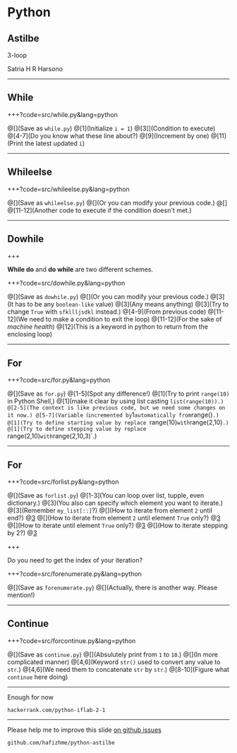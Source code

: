 # Python

## Astilbe

3-loop

Satria H R Harsono

---

## While

+++?code=src/while.py&lang=python

@[](Save as `while.py`)
@[1](Initialize `i = 1`)
@[3]](Condition to execute)
@[4-7](Do you know what these line about?)
@[9](Increment by one)
@[11](Print the latest updated `i`)

---

## Whileelse

+++?code=src/whileelse.py&lang=python

@[](Save as `whileelse.py`)
@[](Or you can modify your previous code.)
@[]
@[11-12](Another code to execute if the condition doesn't met.)

---

## Dowhile

+++

**While do** and **do while** are two different schemes.

+++?code=src/dowhile.py&lang=python

@[](Save as `dowhile.py`)
@[](Or you can modify your previous code.)
@[3](It has to be any `boolean-like` value)
@[3](Any means anything)
@[3](Try to change `True` with `sfkllljsdkl` instead.)
@[4-9](From previous code)
@[11-12](We need to make a condition to exit the loop)
@[11-12](For the sake of *machine health*)
@[12](This is a keyword in python to return from the enclosing loop)

---

## For

+++?code=src/for.py&lang=python

@[](Save as `for.py`)
@[1-5](Spot any difference!)
@[1](Try to print `range(10)` in Python Shell,)
@[1](make it clear by using list casting `list(range(10)).)
@[2-5](The context is like previous code, but we need some changes on it now.)
@[5-7](Variable `i` incremented by `1` automatically from `range()`.)
@[1](Try to define starting value by replace `range(10)` with `range(2,10)`.)
@[1](Try to define stepping value by replace `range(2,10)` with `range(2,10,3)`.)

---

## For

+++?code=src/forlist.py&lang=python

@[](Save as `forlist.py`)
@[1-3](You can loop over list, tupple, even dictionary.)
@[3](You also can specify which element you want to iterate.)
@[3](Remember `my_list[::]`?)
@[](How to iterate from element `2` until end?)
@[3](`my_list[1:]`)
@[](How to iterate from element `2` until element `True` only?)
@[3](`my_list[1:4]`)
@[](How to iterate until element `True` only?)
@[3](`my_list[:4]`)
@[](How to iterate stepping by 2?)
@[3](`my_list[::2]`)

+++

Do you need to get the index of your iteration?

+++?code=src/forenumerate.py&lang=python

@[](Save as `forenumerate.py`)
@[](Actually, there is another way. Please mention!)

---

## Continue

+++?code=src/forcontinue.py&lang=python

@[](Save as `continue.py`)
@[](Absulutely print from `1` to `10`.)
@[](In more complicated manner)
@[4,6](Keyword `str()` used to convert any value to `str`.)
@[4,6](We need them to concatenate `str` by `str`.)
@[8-10](Figure what `continue` here doing)

---

Enough for now<p>
`hackerrank.com/python-iflab-2-1`

---

Please help me to improve this slide [on github issues](https://github.com/hafizhme/python-astilbe/issues)

`github.com/hafizhme/python-astilbe`
